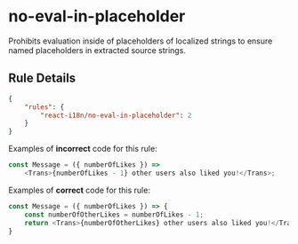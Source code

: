 # no-eval-in-placeholder

Prohibits evaluation inside of placeholders of localized strings to ensure named placeholders in extracted source strings.

## Rule Details

```json
{    
    "rules": {
        "react-i18n/no-eval-in-placeholder": 2
    }
}
```

Examples of **incorrect** code for this rule:

```js
const Message = ({ numberOfLikes }) => 
    <Trans>{numberOfLikes - 1} other users also liked you!</Trans>;
```

Examples of **correct** code for this rule:

```js
const Message = ({ numberOfLikes }) => {
    const numberOfOtherLikes = numberOfLikes - 1;
    return <Trans>{numberOfOtherLikes} other users also liked you!</Trans>;
}
```
